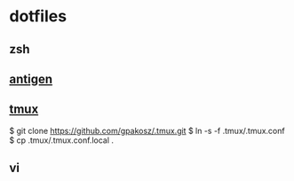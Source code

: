 # dotfiles

## zsh

## [antigen](https://github.com/zsh-users/antigen)

## [tmux](https://github.com/gpakosz/.tmux) 
  $ git clone https://github.com/gpakosz/.tmux.git
  $ ln -s -f .tmux/.tmux.conf
  $ cp .tmux/.tmux.conf.local .

## vi
